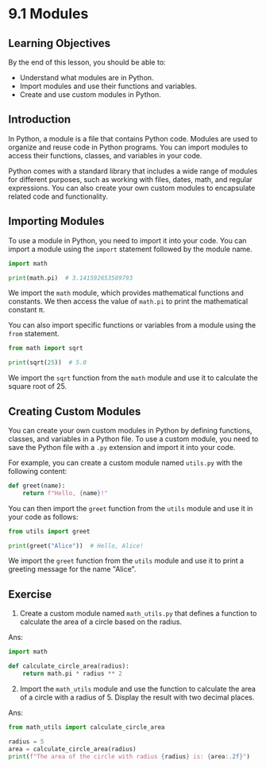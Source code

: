 # 9.1 Modules

## Learning Objectives

By the end of this lesson, you should be able to:

- Understand what modules are in Python.
- Import modules and use their functions and variables.
- Create and use custom modules in Python.

## Introduction

In Python, a module is a file that contains Python code. Modules are used to organize and reuse code in Python programs. You can import modules to access their functions, classes, and variables in your code.

Python comes with a standard library that includes a wide range of modules for different purposes, such as working with files, dates, math, and regular expressions. You can also create your own custom modules to encapsulate related code and functionality.

## Importing Modules

To use a module in Python, you need to import it into your code. You can import a module using the `import` statement followed by the module name.

```python
import math

print(math.pi)  # 3.141592653589793
```

We import the `math` module, which provides mathematical functions and constants. We then access the value of `math.pi` to print the mathematical constant π.

You can also import specific functions or variables from a module using the `from` statement.

```python
from math import sqrt

print(sqrt(25))  # 5.0
```

We import the `sqrt` function from the `math` module and use it to calculate the square root of 25.

## Creating Custom Modules

You can create your own custom modules in Python by defining functions, classes, and variables in a Python file. To use a custom module, you need to save the Python file with a `.py` extension and import it into your code.

For example, you can create a custom module named `utils.py` with the following content:

```python
def greet(name):
    return f"Hello, {name}!"
```

You can then import the `greet` function from the `utils` module and use it in your code as follows:

```python
from utils import greet

print(greet("Alice"))  # Hello, Alice!
```

We import the `greet` function from the `utils` module and use it to print a greeting message for the name "Alice".

## Exercise

1. Create a custom module named `math_utils.py` that defines a function to calculate the area of a circle based on the radius.

Ans:

```python
import math

def calculate_circle_area(radius):
    return math.pi * radius ** 2
```

2. Import the `math_utils` module and use the function to calculate the area of a circle with a radius of 5. Display the result with two decimal places.

Ans:

```python
from math_utils import calculate_circle_area

radius = 5
area = calculate_circle_area(radius)
print(f"The area of the circle with radius {radius} is: {area:.2f}")
```
